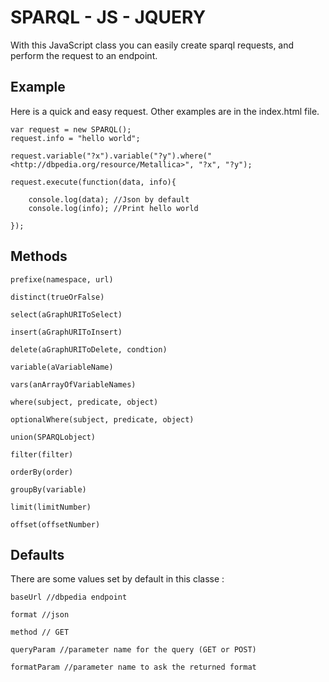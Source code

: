 # SPARQL - JS - JQUERY

With this JavaScript class you can easily create sparql requests, and perform the request to an endpoint.

## Example

Here is a quick and easy request. Other examples are in the index.html file.

	var request = new SPARQL();
	request.info = "hello world";

	request.variable("?x").variable("?y").where("<http://dbpedia.org/resource/Metallica>", "?x", "?y");
			
	request.execute(function(data, info){
		
		console.log(data); //Json by default
		console.log(info); //Print hello world
		
	});

## Methods

	prefixe(namespace, url)

	distinct(trueOrFalse)

	select(aGraphURIToSelect)

	insert(aGraphURIToInsert)

	delete(aGraphURIToDelete, condtion)

	variable(aVariableName)

	vars(anArrayOfVariableNames)

	where(subject, predicate, object)

	optionalWhere(subject, predicate, object)

	union(SPARQLobject)

	filter(filter)

	orderBy(order)

	groupBy(variable)

	limit(limitNumber)

	offset(offsetNumber)

## Defaults

There are some values set by default in this classe :

	baseUrl //dbpedia endpoint

	format //json

	method // GET

	queryParam //parameter name for the query (GET or POST)

	formatParam //parameter name to ask the returned format